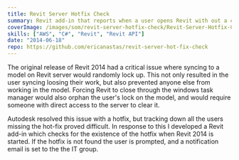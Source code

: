 ```yaml
---
title: Revit Server Hotfix Check
summary: Revit add-in that reports when a user opens Revit with out a critical hotfix installed
coverImage: /images/som/revit-server-hotfix-check/Revit-Server-Hotfix-Check.png
skills: ["AWS", "C#", "Revit", "Revit API"]
date: "2014-06-18"
repo: https://github.com/ericanastas/revit-server-hot-fix-check
---
```


The original release of Revit 2014 had a critical issue where syncing to a model on Revit server would randomly lock up. This not only resulted in the user syncing loosing their work, but also prevented anyone else from working in the model. Forcing Revit to close through the windows task manager would also orphan the user's lock on the model, and would require someone with direct access to the server to clear it.

Autodesk resolved this issue with a hotfix, but tracking down all the users missing the hot-fix proved difficult. In response to this I developed a Revit add-in which checks for the existence of the hotfix when Revit 2014 is started. If the hotfix is not found the user is prompted, and a notification email is set to the the IT group.
